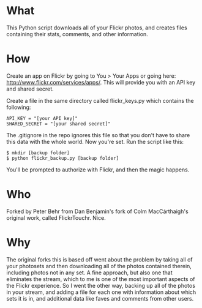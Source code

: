 # What

This Python script downloads all of your Flickr photos, and creates files containing their stats, comments, and other information.



# How

Create an app on Flickr by going to You > Your Apps or going here: http://www.flickr.com/services/apps/. This will provide you with an API key and shared secret.

Create a file in the same directory called flickr_keys.py which contains the following:

    API_KEY = "[your API key]"
    SHARED_SECRET = "[your shared secret]"

The .gitignore in the repo ignores this file so that you don't have to share this data with the whole world. Now you're set. Run the script like this:

    $ mkdir [backup folder]
    $ python flickr_backup.py [backup folder]

You'll be prompted to authorize with Flickr, and then the magic happens.



# Who

Forked by Peter Behr from Dan Benjamin's fork of Colm MacCárthaigh's original work, called FlickrTouchr. Nice.



# Why

The original forks this is based off went about the problem by taking all of your photosets and then downloading all of the photos contained therein, including photos not in any set. A fine approach, but also one that eliminates the stream, which to me is one of the most important aspects of the Flickr experience. So I went the other way, backing up all of the photos in your stream, and adding a file for each one with information about which sets it is in, and additional data like faves and comments from other users.